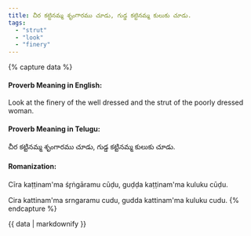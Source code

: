 ```yaml
---
title: చీర కట్టినమ్మ శృంగారము చూడు, గుడ్డ కట్టినమ్మ కులుకు చూడు.
tags:
  - "strut"
  - "look"
  - "finery"
---
```


{% capture data %}
#### Proverb Meaning in English:
Look at the finery of the well dressed and the strut of the poorly dressed woman.

#### Proverb Meaning in Telugu:
చీర కట్టినమ్మ శృంగారము చూడు, గుడ్డ కట్టినమ్మ కులుకు చూడు.

#### Romanization:
Cīra kaṭṭinam'ma śr̥ṅgāramu cūḍu, guḍḍa kaṭṭinam'ma kuluku cūḍu.

Cira kattinam'ma srngaramu cudu, gudda kattinam'ma kuluku cudu.
{% endcapture %}

{{ data | markdownify }}

